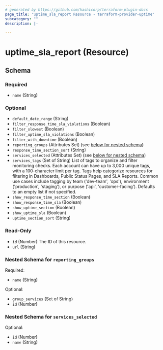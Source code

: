 ```yaml
---
# generated by https://github.com/hashicorp/terraform-plugin-docs
page_title: "uptime_sla_report Resource - terraform-provider-uptime"
subcategory: ""
description: |-
  
---
```


# uptime_sla_report (Resource)





<!-- schema generated by tfplugindocs -->
## Schema

### Required

- `name` (String)

### Optional

- `default_date_range` (String)
- `filter_response_time_sla_violations` (Boolean)
- `filter_slowest` (Boolean)
- `filter_uptime_sla_violations` (Boolean)
- `filter_with_downtime` (Boolean)
- `reporting_groups` (Attributes Set) (see [below for nested schema](#nestedatt--reporting_groups))
- `response_time_section_sort` (String)
- `services_selected` (Attributes Set) (see [below for nested schema](#nestedatt--services_selected))
- `services_tags` (Set of String) List of tags to organize and filter monitoring checks. 
Each account can have up to 3,000 unique tags, with a 100-character limit per tag. 
Tags help categorize resources for filtering in Dashboards, Public Status Pages, and SLA Reports. 
Common use cases include tagging by team ('dev-team', 'ops'), environment ('production', 'staging'), 
or purpose ('api', 'customer-facing'). Defaults to an empty list if not specified.
- `show_response_time_section` (Boolean)
- `show_response_time_sla` (Boolean)
- `show_uptime_section` (Boolean)
- `show_uptime_sla` (Boolean)
- `uptime_section_sort` (String)

### Read-Only

- `id` (Number) The ID of this resource.
- `url` (String)

<a id="nestedatt--reporting_groups"></a>
### Nested Schema for `reporting_groups`

Required:

- `name` (String)

Optional:

- `group_services` (Set of String)
- `id` (Number)


<a id="nestedatt--services_selected"></a>
### Nested Schema for `services_selected`

Optional:

- `id` (Number)
- `name` (String)


